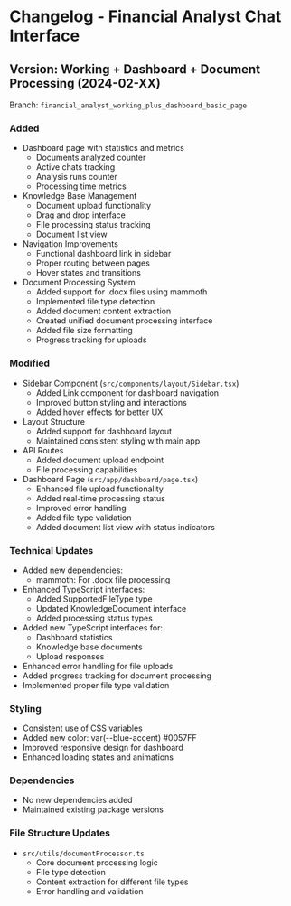 # Changelog - Financial Analyst Chat Interface

## Version: Working + Dashboard + Document Processing (2024-02-XX)
Branch: `financial_analyst_working_plus_dashboard_basic_page`

### Added
- Dashboard page with statistics and metrics
  - Documents analyzed counter
  - Active chats tracking
  - Analysis runs counter
  - Processing time metrics
- Knowledge Base Management
  - Document upload functionality
  - Drag and drop interface
  - File processing status tracking
  - Document list view
- Navigation Improvements
  - Functional dashboard link in sidebar
  - Proper routing between pages
  - Hover states and transitions
- Document Processing System
  - Added support for .docx files using mammoth
  - Implemented file type detection
  - Added document content extraction
  - Created unified document processing interface
  - Added file size formatting
  - Progress tracking for uploads

### Modified
- Sidebar Component (`src/components/layout/Sidebar.tsx`)
  - Added Link component for dashboard navigation
  - Improved button styling and interactions
  - Added hover effects for better UX
- Layout Structure
  - Added support for dashboard layout
  - Maintained consistent styling with main app
- API Routes
  - Added document upload endpoint
  - File processing capabilities
- Dashboard Page (`src/app/dashboard/page.tsx`)
  - Enhanced file upload functionality
  - Added real-time processing status
  - Improved error handling
  - Added file type validation
  - Added document list view with status indicators

### Technical Updates
- Added new dependencies:
  - mammoth: For .docx file processing
- Enhanced TypeScript interfaces:
  - Added SupportedFileType type
  - Updated KnowledgeDocument interface
  - Added processing status types
- Added new TypeScript interfaces for:
  - Dashboard statistics
  - Knowledge base documents
  - Upload responses
- Enhanced error handling for file uploads
- Added progress tracking for document processing
- Implemented proper file type validation

### Styling
- Consistent use of CSS variables
- Added new color: var(--blue-accent) #0057FF
- Improved responsive design for dashboard
- Enhanced loading states and animations

### Dependencies
- No new dependencies added
- Maintained existing package versions

### File Structure Updates 
- `src/utils/documentProcessor.ts`
  - Core document processing logic
  - File type detection
  - Content extraction for different file types
  - Error handling and validation 